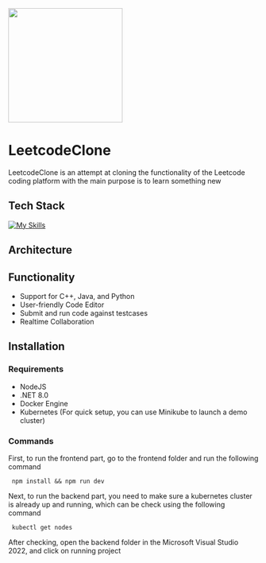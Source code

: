<img src="https://res.cloudinary.com/dbmzwv11o/image/upload/v1738038261/75f94da26bdc53decf8732bb7228e3f7de770140c82e81c141efff7824cbb92d-removebg-preview_fvtgoh.png" width="230" height="230"/>

# LeetcodeClone
LeetcodeClone is an attempt at cloning the functionality of the Leetcode coding platform with the main purpose is to learn something new

## Tech Stack
[![My Skills](https://skillicons.dev/icons?i=react,js,cs,dotnet,kubernetes,docker)](https://skillicons.dev)

## Architecture

## Functionality
* Support for C++, Java, and Python
* User-friendly Code Editor
* Submit and run code against testcases
* Realtime Collaboration

## Installation

### Requirements
* NodeJS
* .NET 8.0
* Docker Engine
* Kubernetes
(For quick setup, you can use Minikube to launch a demo cluster)

### Commands
First, to run the frontend part, go to the frontend folder and run the following command 

     npm install && npm run dev

Next, to run the backend part, you need to make sure a kubernetes cluster is already up and running, which can be check using the following command

     kubectl get nodes

After checking, open the backend folder in the Microsoft Visual Studio 2022, and click on running project
